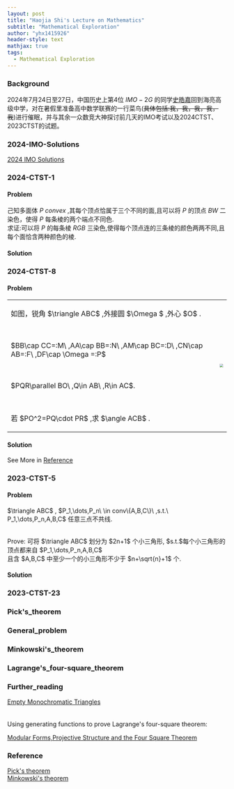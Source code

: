 ```yaml
---
layout: post
title: "Haojia Shi's Lecture on Mathematics"
subtitle: "Mathematical Exploration"
author: "yhx1415926"
header-style: text
mathjax: true
tags:
  - Mathematical Exploration
---
```


### Background
2024年7月24日至27日，中国历史上第4位 $IMO-2G$ 的同学[史皓嘉](https://www.imo-official.org/participant_r.aspx?id=33050)回到海亮高级中学，对在暑假里准备高中数学联赛的一行菜鸟(<del>具体包括:我，我，我，我，我</del>)进行催眠，并与其余一众数竞大神探讨前几天的IMO考试以及2024CTST、2023CTST的试题。

### 2024-IMO-Solutions

[2024 IMO Solutions](https://yhx1415926.github.io/quote_img/mathexploration-5/IMO2024_Solutions.pdf)

### 2024-CTST-1

#### Problem

己知多面体 $P\ convex$ ,其每个顶点恰属于三个不同的面,且可以将 $P$ 的顶点 $BW$ 二染色，使得 $P$ 每条棱的两个端点不同色. <br>
求证:可以将 $P$ 的每条棱 $RGB$ 三染色,使得每个顶点连的三条棱的颜色两两不同,且每个面恰含两种颜色的棱.

#### Solution

### 2024-CTST-8

#### Problem

<div align="center"><table rules="none"><tr><td>
<p>如图，锐角 $\triangle ABC$ ,外接圆 $\Omega $ ,外心 $O$ .</p><br>
<p>$BB\cap CC=:M\ ,AA\cap BB=:N\ ,AM\cap BC=:D\ ,CN\cap AB=:F\ ,DF\cap \Omega =:P$</p><br>
<p>$PQR\parallel BO\ ,Q\in AB\ ,R\in AC$.</p><br>
<p>若 $PO^2=PQ\cdot PR$ ,求 $\angle ACB$ .</p>
</td><td>
<img src="https://yhx1415926.github.io/quote_img/mathexploration-5/2024CTST_8.png" style="zoom:50%"/>
</td></tr></table></div>

#### Solution

See More in [Reference](#)

### 2023-CTST-5

#### Problem

<p>$\triangle ABC$ , $P_1,\dots,P_n\ \in conv\{A,B,C\}\ ,s.t.\ P_1,\dots,P_n,A,B,C$ 任意三点不共线.</p><br>
Prove: 可将 $\triangle ABC$ 划分为 $2n+1$ 个小三角形, $s.t.$每个小三角形的顶点都来自 $P_1,\dots,P_n,A,B,C$ <br>
且含 $A,B,C$ 中至少一个的小三角形不少于 $n+\sqrt{n}+1$ 个.

#### Solution

### 2023-CTST-23

### Pick's_theorem

### General_problem

### Minkowski's_theorem

### Lagrange's_four-square_theorem

### Further_reading

[Empty Monochromatic Triangles](https://yhx1415926.github.io/quote_img/mathexploration-5/2023CTST_5.pdf)<br><br><br>
Using generating functions to prove Lagrange's four-square theorem:

[Modular Forms,Projective Structure and the Four Square Theorem](https://yhx1415926.github.io/quote_img/mathexploration-5/MODULAR_FORMS,PROJECTIVE_STRUCTURES,AND_THE_FOUR_SQUARES_THEOREM.pdf)

### Reference

[Pick's theorem](https://yhx1415926.github.io/quote_img/mathexploration-5/Pick's_theorem.pdf)<br>
[Minkowski's theorem](https://yhx1415926.github.io/quote_img/mathexploration-5/Minkowski's_theorem.pdf)

